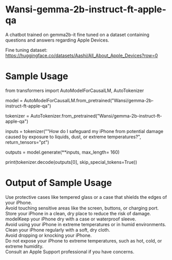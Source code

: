 # Wansi-gemma-2b-instruct-ft-apple-qa
A chatbot trained on gemma2b-it fine tuned on a dataset containing questions and answers regarding Apple Devices.

Fine tuning dataset: https://huggingface.co/datasets/Aashi/All_About_Apple_Devices?row=0

# Sample Usage

from transformers import AutoModelForCausalLM, AutoTokenizer

model = AutoModelForCausalLM.from_pretrained("Wansi/gemma-2b-instruct-ft-apple-qa")

tokenizer = AutoTokenizer.from_pretrained("Wansi/gemma-2b-instruct-ft-apple-qa")

inputs = tokenizer(""How do I safeguard my iPhone from potential damage caused by exposure to liquids, dust, or extreme temperatures?", return_tensors="pt")

outputs = model.generate(**inputs, max_length= 160)

print(tokenizer.decode(outputs[0], skip_special_tokens=True))

# Output of Sample Usage

Use protective cases like tempered glass or a case that shields the edges of your iPhone.  
 Avoid touching sensitive areas like the screen, buttons, or charging port. 
 Store your iPhone in a clean, dry place to reduce the risk of damage.  modelKeep your iPhone dry with a case or waterproof sleeve.  
 Avoid using your iPhone in extreme temperatures or in humid environments.  
 Clean your iPhone regularly with a soft, dry cloth.  
 Avoid dropping or knocking your iPhone.  
 Do not expose your iPhone to extreme temperatures, such as hot, cold, or extreme humidity.  
 Consult an Apple Support professional if you have concerns.

